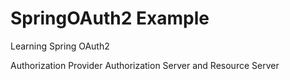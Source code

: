 # SpringOAuth2 Example
Learning Spring OAuth2 

Authorization Provider
	Authorization Server and Resource Server
